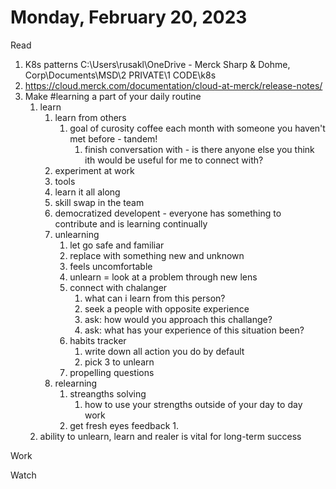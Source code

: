 # Monday, February 20, 2023

Read
1. K8s patterns C:\Users\rusakl\OneDrive - Merck Sharp & Dohme, Corp\Documents\MSD\2 PRIVATE\1 CODE\k8s
2. https://cloud.merck.com/documentation/cloud-at-merck/release-notes/
3. Make #learning a part of your daily routine
   1. learn
      1. learn from others
         1. goal of curosity coffee each month with someone you haven't met before - tandem!
            1. finish conversation with - is there anyone else you think ith would be useful for me to connect with?
      2. experiment at work
        1. tools
        2. learn it all along
       3. skill swap in the team
        4. democratized developent - everyone has something to contribute and is learning continually
      3. unlearning
         1. let go safe and familiar
         2. replace with something new and unknown
         3. feels uncomfortable
         4. unlearn = look at a problem through new lens
         5. connect with chalanger
            1. what can i learn from this person?
            2. seek a people with opposite experience
            3. ask: how would you approach this challange?
            4. ask: what has your experience of this situation been?
         6. habits tracker
            1. write down all action you do by default
            2. pick 3 to unlearn
         7. propelling questions
      4. relearning
         1. streangths solving
            1. how to use your strengths outside of your day to day work
         2. get fresh eyes feedback
            1. 
   2. ability to unlearn, learn and realer is vital for long-term success

Work


Watch